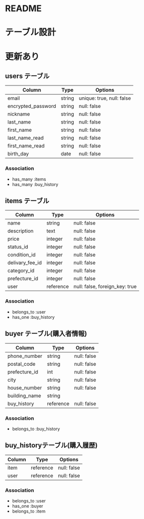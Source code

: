 # README

# テーブル設計


# 更新あり
## users テーブル
| Column             | Type      | Options     |
| ------------------ | --------- | ----------- |
| email              | string    | unique: true, null: false |
| encrypted_password | string    | null: false |
| nickname           | string    | null: false |
| last_name          | string    | null: false |
| first_name         | string    | null: false |
| last_name_read     | string    | null: false |
| first_name_read    | string    | null: false |
| birth_day          | date      | null: false |

### Association
- has_many  :items
- has_many  :buy_history

## items テーブル
| Column          | Type      | Options     |
| --------------- | --------- | ----------- |
| name            | string    | null: false |  商品名
| description     | text      | null: false |  商品説明
| price           | integer   | null: false |  販売価格
| status_id       | integer   | null: false |  発送までの日数
| condition_id    | integer   | null: false |  商品の状態
| delivary_fee_id | integer   | null: false |  配送料の負担
| category_id     | integer   | null: false |  カテゴリー
| prefecture_id   | integer   | null: false |  発送元の地域
| user            | reference | null: false, foreign_key: true |  出品者名

### Association
- belongs_to   :user
- has_one      :buy_history

## buyer テーブル(購入者情報)
| Column        | Type      | Options     |
| ------------- | --------- | ----------- |
| phone_number  | string    | null: false |  電話番号
| postal_code   | string    | null: false |  郵便番号
| prefecture_id | int       | null: false |  都道府県
| city          | string    | null: false |  市町村
| house_number  | string    | null: false |  番地
| building_name | string    |             |  建物名
| buy_history   | reference | null: false |  購入履歴

### Association
- belongs_to  :buy_history


## buy_historyテーブル(購入履歴)
| Column          | Type      | Options     |
| --------------- | --------- | ----------- |
| item            | reference | null: false |
| user            | reference | null: false |

### Association
- belongs_to :user
- has_one    :buyer
- belongs_to :item